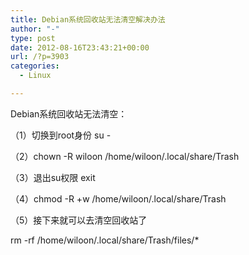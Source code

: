 ```yaml
---
title: Debian系统回收站无法清空解决办法
author: "-"
type: post
date: 2012-08-16T23:43:21+00:00
url: /?p=3903
categories:
  - Linux

---
```

Debian系统回收站无法清空：
  
（1）切换到root身份 su -
  
（2）chown -R wiloon /home/wiloon/.local/share/Trash
  
（3）退出su权限 exit
  
（4）chmod -R +w /home/wiloon/.local/share/Trash
  
（5）接下来就可以去清空回收站了

rm -rf /home/wiloon/.local/share/Trash/files/*